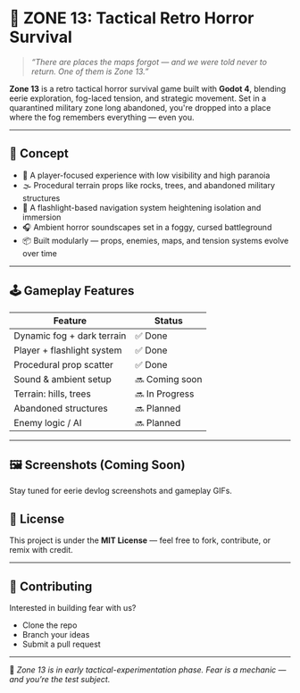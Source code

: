 # 🧟 ZONE 13: Tactical Retro Horror Survival

> *“There are places the maps forgot — and we were told never to return. One of them is Zone 13.”*

**Zone 13** is a retro tactical horror survival game built with **Godot 4**, blending eerie exploration, fog-laced tension, and strategic movement. Set in a quarantined military zone long abandoned, you're dropped into a place where the fog remembers everything — even you.

---

## 🧠 Concept

- 🎯 A player-focused experience with low visibility and high paranoia
- 🌫️ Procedural terrain props like rocks, trees, and abandoned military structures
- 🔦 A flashlight-based navigation system heightening isolation and immersion
- 🎧 Ambient horror soundscapes set in a foggy, cursed battleground
- 📦 Built modularly — props, enemies, maps, and tension systems evolve over time

---

## 🕹️ Gameplay Features

| Feature                    | Status      |
|---------------------------|--------------|
| Dynamic fog + dark terrain| ✅ Done      |
| Player + flashlight system| ✅ Done      |
| Procedural prop scatter   | ✅ Done      |
| Sound & ambient setup     | 🔜 Coming soon |
| Terrain: hills, trees     | 🔜 In Progress |
| Abandoned structures      | 🔜 Planned    |
| Enemy logic / AI          | 🔜 Planned    |

---

## 🖼️ Screenshots (Coming Soon)

Stay tuned for eerie devlog screenshots and gameplay GIFs.

## 📜 License

This project is under the **MIT License** — feel free to fork, contribute, or remix with credit.

---

## 🤝 Contributing

Interested in building fear with us?
- Clone the repo
- Branch your ideas
- Submit a pull request

---

🧪 *Zone 13 is in early tactical-experimentation phase. Fear is a mechanic — and you’re the test subject.*
